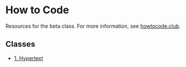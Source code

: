 # How to Code

Resources for the beta class. For more information, see [howtocode.club](https://howtocode.club).

## Classes

- [1. Hypertext](1-hypertext/)
